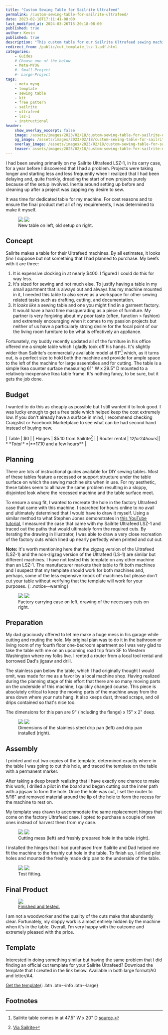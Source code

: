 ```yaml
---
title: "Custom Sewing Table for Sailrite Ultrafeed"
permalink: /custom-sewing-table-for-sailrite-ultrafeed/
date: 2023-02-18T17:11:41-08:00
last_modified_at: 2024-03-26T15:20:18-08:00
published: true
author: Kevin
published: true
description: "This custom table for our Sailrite Ultrafeed sewing machine is a major quality of life improvement." 	# For OG, not displayed on page
redirect_from: /public/cut_template_lsz-1.pdf.html
categories:
    - Guides
    # Choose one of the below
    - Meta-MYOG
    #- Small-Project
    #- Large-Project 
tags:
    - meta myog
    - template
    - sewing table
    - kit
    - free pattern
    - sailrite
    - ultrafeed
    - lsz-1
    - instructional
header:
    show_overlay_excerpt: false
    image: /assets/images/2023/02/18/custom-sewing-table-for-sailrite-ultrafeed/custom-sewing-table-for-sailrite-ultrafeed-og.png            # Twitter (use 'overlay_image')
    og_image: /assets/images/2023/02/18/custom-sewing-table-for-sailrite-ultrafeed/custom-sewing-table-for-sailrite-ultrafeed-og.png
    overlay_image: /assets/images/2023/02/18/custom-sewing-table-for-sailrite-ultrafeed/custom-sewing-table-for-sailrite-ultrafeed.png    # Article header at 2048x1024
    teaser: assets/images/2023/02/18/custom-sewing-table-for-sailrite-ultrafeed/custom-sewing-table-for-sailrite-ultrafeed-th.png  # Shrink image to 575x288
---
```


I had been sewing primarily on my Sailrite Ultrafeed LSZ-1, in its carry case, for a year before I discovered that I had a problem. Projects were taking longer and starting less and less frequently when I realized that I had been delaying and, quite frankly, dreading the start of new projects purely because of the setup involved. Inertia around setting up before and cleaning up after a project was zapping my desire to sew.

It was time for dedicated table for my machine. For cost reasons and to ensure the final product met all of my requirements, I was determined to make it myself.

<figure class="half">
	<a href="{{ site.url }}{{ site.baseurl }}/assets/images/2023/02/18/custom-sewing-table-for-sailrite-ultrafeed/custom-table-01.jpg"><img src="{{ site.url }}{{ site.baseurl }}/assets/images/2023/02/18/custom-sewing-table-for-sailrite-ultrafeed/th-custom-table-01.jpg"></a>
    <a href="{{ site.url }}{{ site.baseurl }}/assets/images/2023/02/18/custom-sewing-table-for-sailrite-ultrafeed/custom-table-03.jpg"><img src="{{ site.url }}{{ site.baseurl }}/assets/images/2023/02/18/custom-sewing-table-for-sailrite-ultrafeed/th-custom-table-03.jpg"></a>
	<figcaption>New table on left, old setup on right.</figcaption>
</figure>

## Concept

Sailrite makes a table for their Ultrafeed machines. By all estimates, it looks _fine_ I suppose but not something that I had planned to purchase. My beefs with it are three:
1. It is expensive clocking in at nearly $400. I figured I could do this for way less.
2. It's sized for sewing and not much else. To justify having a table in my small apartment that is always out and always has my machine mounted in it, I needed this table to also serve as a workspace for other sewing related tasks such as drafting, cutting, and documentation.
3. It _looks like_ a sewing table and one you might find in a garment factory. It would have a hard time masquerading as a piece of furniture. My partner is very forgiving about my poor taste (often, function > fashion) and extremely encouraging when it comes to my passion projects but neither of us have a particularly strong desire for the focal point of our the living room furniture to be what is effectively an appliance.

Fortunately, my buddy recently updated all of the furniture in his office offered me a simple table which I gladly took off his hands. It's slightly wider than Sailrite's commercially available model at 61"[^1] which, as it turns out, is a perfect size to hold both the machine and provide for ample space to the left of the machine for large assemblies and for cutting. The table is a simple Ikea counter surface measuring 61" W x 29.5" D mounted to a relatively inexpensive Ikea table frame. It's nothing fancy, to be sure, but it gets the job done.

## Budget

I wanted to do this as cheaply as possible but I still wanted it to look good. I was lucky enough to get a free table which helped keep the cost extremely low. If you don't already have a surface in mind, I recommend checking Craigslist or Facebook Marketplace to see what can be had second hand instead of buying new.

| Table | $0 |
| Hinges | $5.10 from Sailrite[^2] | 
| Router rental | $12 for 24 hours |
| **Total** | **$17.10 and a few hours** | 

## Planning

There are lots of instructional guides available for DIY sewing tables. Most of these tables feature a recessed or support structure under the table surface on which the sewing machine sits when in use. For my aesthetic, these tables seem to all have the same problem resulting in a sloppy, disjointed look where the recessed machine and the table surface meet.

To ensure a snug fit, I wanted to recreate the hole in the factory Ultrafeed case that came with this machine. I searched for hours online to no avail and ultimately determined that I would have to draw it myself. Using a similar method to what Stephen Jones demonstrates in [this YouTube tutorial](https://youtu.be/XG_8CRurW3Y "How to Digitize a Sewing Pattern"), I measured the case that came with my Sailrite Ultrafeed LSZ-1 and traced out the paths that would ultimately form the required cuts. By iterating the drawing in Illustrator, I was able to draw a very close recreation of the factory cuts which lined up nearly perfectly when printed and cut out.

**Note:** It's worth mentioning here that the zigzag version of the Ultrafeed (LSZ-1) and the non-zigzag version of the Ultrafeed (LS-1) are similar but different machines. I have not tested this template on any other machine than an LSZ-1. The manufacturer markets their table to fit both machines and I suspect that my template should work for both machines and, perhaps, some of the less expensive knock off machines but please don't cut your table without verifying that the template will work for your purposes.
{: .notice--warning}

<figure class="half">
	<a href="{{ site.url }}{{ site.baseurl }}/assets/images/2023/02/18/custom-sewing-table-for-sailrite-ultrafeed/custom-table-02.jpg"><img src="{{ site.url }}{{ site.baseurl }}/assets/images/2023/02/18/custom-sewing-table-for-sailrite-ultrafeed/th-custom-table-02.jpg"></a>
    <a href="{{ site.url }}{{ site.baseurl }}/assets/images/2023/02/18/custom-sewing-table-for-sailrite-ultrafeed/custom-table-11.jpg"><img src="{{ site.url }}{{ site.baseurl }}/assets/images/2023/02/18/custom-sewing-table-for-sailrite-ultrafeed/th-custom-table-11.jpg"></a>
	<figcaption>Factory carrying case on left, drawing of the necessary cuts on right.</figcaption>
</figure>

## Preparation

My dad graciously offered to let me make a huge mess in his garage while cutting and routing the hole. My original plan was to do it in the bathroom or living room of my fourth floor one-bedroom apartment so I was very glad to take the table with me on an upcoming road trip from SF to Western Washington where my folks live. I rented a router from a local tool rental and borrowed Dad's jigsaw and drill.

The stainless pan below the table, which I had originally thought I would omit, was made for me as a favor by a local machine shop. Having realized during the planning stage of this effort that there are so many moving parts on the underside of this machine, I quickly changed course. This piece is absolutely critical to keep the moving parts of the machine away from the area down where your nuts hang. It also keeps dust, thread scraps, and oil drips contained so that's nice too.

The dimensions for this pan are 9" (including the flange) x 15" x 2" deep.

<figure class="half">
	<a href="{{ site.url }}{{ site.baseurl }}/assets/images/2023/02/18/custom-sewing-table-for-sailrite-ultrafeed/custom-table-06.jpg"><img src="{{ site.url }}{{ site.baseurl }}/assets/images/2023/02/18/custom-sewing-table-for-sailrite-ultrafeed/th-custom-table-06.jpg"></a>
    <a href="{{ site.url }}{{ site.baseurl }}/assets/images/2023/02/18/custom-sewing-table-for-sailrite-ultrafeed/custom-table-10.jpg"><img src="{{ site.url }}{{ site.baseurl }}/assets/images/2023/02/18/custom-sewing-table-for-sailrite-ultrafeed/th-custom-table-10.jpg"></a>
	<figcaption>Dimensions of the stainless steel drip pan (left) and drip pan installed (right).</figcaption>
</figure>


## Assembly

I printed and cut two copies of the template, determined exactly where in the table I was going to cut this hole, and traced the template on the table with a permanent marker.

After taking a deep breath realizing that I have exactly one chance to make this work, I drilled a pilot in the board and began cutting out the inner path with a jigsaw to form the hole. Once the hole was cut, I set the router to 5/16" and removed material around the lip of the hole to form the recess for the machine to rest on.

My template was drawn to accommodate the same replacement hinges that come on the factory Ultrafeed case. I opted to purchase a couple of new ones instead of harvest them from my case.

<figure class="half">
	<a href="{{ site.url }}{{ site.baseurl }}/assets/images/2023/02/18/custom-sewing-table-for-sailrite-ultrafeed/custom-table-07.jpg"><img src="{{ site.url }}{{ site.baseurl }}/assets/images/2023/02/18/custom-sewing-table-for-sailrite-ultrafeed/th-custom-table-07.jpg"></a>
    <a href="{{ site.url }}{{ site.baseurl }}/assets/images/2023/02/18/custom-sewing-table-for-sailrite-ultrafeed/custom-table-08.jpg"><img src="{{ site.url }}{{ site.baseurl }}/assets/images/2023/02/18/custom-sewing-table-for-sailrite-ultrafeed/th-custom-table-08.jpg"></a>
	<figcaption>Cutting mess (left) and freshly prepared hole in the table (right).</figcaption>
</figure>

I installed the hinges that I had purchased from Sailrite and Dad helped me fit the machine to the freshly cut hole in the table. To finish up, I drilled pilot holes and mounted the freshly made drip pan to the underside of the table.

<figure class="half">
	<a href="{{ site.url }}{{ site.baseurl }}/assets/images/2023/02/18/custom-sewing-table-for-sailrite-ultrafeed/custom-table-04.jpg"><img src="{{ site.url }}{{ site.baseurl }}/assets/images/2023/02/18/custom-sewing-table-for-sailrite-ultrafeed/th-custom-table-04.jpg"></a>
    <a href="{{ site.url }}{{ site.baseurl }}/assets/images/2023/02/18/custom-sewing-table-for-sailrite-ultrafeed/custom-table-05.jpg"><img src="{{ site.url }}{{ site.baseurl }}/assets/images/2023/02/18/custom-sewing-table-for-sailrite-ultrafeed/th-custom-table-05.jpg"></a>
	<figcaption>Test fitting.</figcaption>
</figure>

## Final Product

<figure style="width: 300px" class="align-right">
	<a href="{{ site.url }}{{ site.baseurl }}/assets/images/2023/02/18/custom-sewing-table-for-sailrite-ultrafeed/custom-table-09.jpg"><img src="{{ site.url }}{{ site.baseurl }}/assets/images/2023/02/18/custom-sewing-table-for-sailrite-ultrafeed/th-custom-table-09.jpg">
	<figcaption>Finished and tested.</figcaption></a>
</figure>

I am not a woodworker and the quality of the cuts make that abundantly clear. Fortunately, my sloppy work is almost entirely hidden by the machine when it's in the table. Overall, I’m very happy with the outcome and extremely pleased with the price.

## Template

Interested in doing something similar but having the same problem that I did finding an official cut template for your Sailrite Ultrafeed? Download the template that I created in the link below. Available in both large format/A0 and letter/A4.

[Get the template][pattern-download-url]{: .btn .btn--info .btn--large}


Footnotes
---

[^1]: Sailrite table comes in at 47.5" W x 20" D [source](https://www.sailrite.com/Sailrite-Ultrafeed-Industrial-Sewing-Table).
[^2]: [Via Sailrite](https://www.sailrite.com/Sailrite-Ultrafeed-Easy-Swap-Hinge-Set)

[pattern-download-url]: https://payhip.com/b/ieTMb